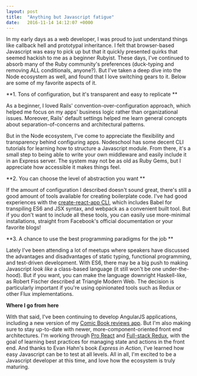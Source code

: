 ```yaml
---
layout: post
title:  "Anything but Javascript fatigue"
date:   2016-11-14 14:12:07 +0000
---
```


In my early days as a web developer, I was proud to just understand things like callback hell and prototypal inheritance. I felt that browser-based Javascript was easy to pick up but that it quickly presented quirks that seemed hackish to me as a beginner Rubyist. These days, I've continued to absorb many of the Ruby community's preferences (duck-typing and removing ALL conditionals, anyone?). But I've taken a deep dive into the Node ecosystem as well, and found that I love switching gears to it. Below are some of my favorite aspects of it.

**1. Tons of configuration, but it's transparent and easy to replicate **

As a beginner, I loved Rails' convention-over-configuration approach, which helped me focus on my apps' business logic rather than organizational issues. Moreover, Rails' default settings helped me learn general concepts about separation-of-concerns and architectural patterns.

But in the Node ecosystem, I've come to appreciate the flexibility and transparency behind configuring apps. Nodeschool has some decent CLI tutorials for learning how to structure a Javascript module. From there, it's a small step to being able to write your own middleware and easily include it in an Express server. The system may not be as old as Ruby Gems, but I appreciate how accessible it makes things feel.

**2. You can choose the level of abstraction you want **

If the amount of configuration I described doesn't sound great, there's still a good amount of tools available for creating boilerplate code. I've had good experiences with the [create-react-app CLI](https://github.com/facebookincubator/create-react-app), which includes Babel for transpiling ES6 and JSX syntax, and webpack as a convenient built tool. But if you don't want to include all these tools, you can easily use more-minimal installations, straight from Facebook's official documentation or your favorite blogs!

**3. A chance to use the best programming paradigms for the job **

Lately I've been attending a lot of meetups where speakers have discussed the advantages and disadvantages of static typing, functional programming, and test-driven development. With ES6, there may be a big push to making Javascript *look like* a class-based language (it still won't be one under-the-hood). But if you want, you can make the language downright Haskell-like, as Robert Fischer described at Triangle Modern Web. The decision is particularly important if you're using opinionated tools such as Redux or other Flux implementations.

**Where I go from here**

With that said, I've been continuing to develop AngularJS applications, including a new version of my [Comic Book reviews app](https://github.com/vinvasir/cbook-v2/). But I'm also making sure to stay up-to-date with newer, more-component-oriented front end architectures. I'm working through [Pro React](http://www.pro-react.com/) and [Full-stack Redux](http://teropa.info/blog/2015/09/10/full-stack-redux-tutorial.html), with the goal of learning best practices for managing state and actions in the front end. And thanks to Evan Hahn's book *Express in Action*, I've learned how easy Javascript can be to test at all levels. All in all, I'm excited to be a Javascript developer at this time, and love how the ecosystem is truly maturing.
